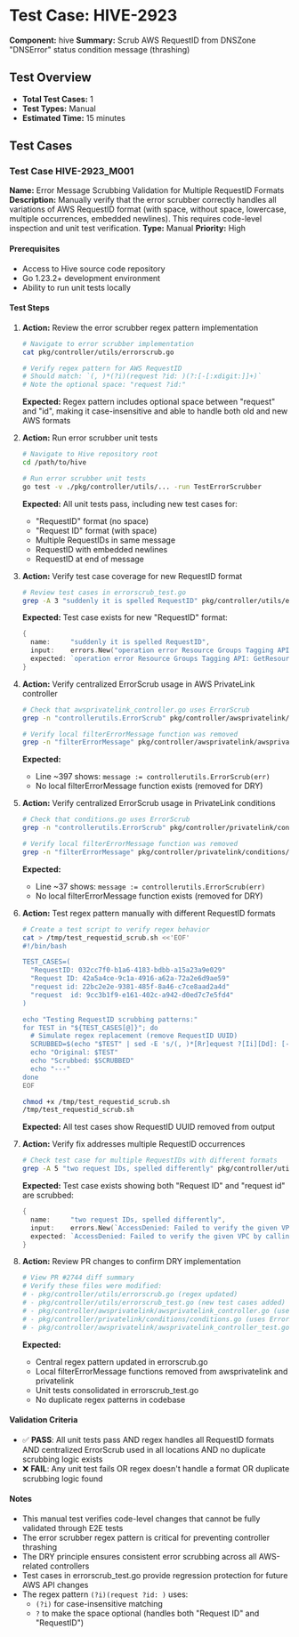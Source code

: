 # Test Case: HIVE-2923
**Component:** hive
**Summary:** Scrub AWS RequestID from DNSZone "DNSError" status condition message (thrashing)

## Test Overview
- **Total Test Cases:** 1
- **Test Types:** Manual
- **Estimated Time:** 15 minutes

## Test Cases

### Test Case HIVE-2923_M001
**Name:** Error Message Scrubbing Validation for Multiple RequestID Formats
**Description:** Manually verify that the error scrubber correctly handles all variations of AWS RequestID format (with space, without space, lowercase, multiple occurrences, embedded newlines). This requires code-level inspection and unit test verification.
**Type:** Manual
**Priority:** High

#### Prerequisites
- Access to Hive source code repository
- Go 1.23.2+ development environment
- Ability to run unit tests locally

#### Test Steps
1. **Action:** Review the error scrubber regex pattern implementation
   ```bash
   # Navigate to error scrubber implementation
   cat pkg/controller/utils/errorscrub.go

   # Verify regex pattern for AWS RequestID
   # Should match: `(, )*(?i)(request ?id: )(?:[-[:xdigit:]]+)`
   # Note the optional space: "request ?id:"
   ```
   **Expected:** Regex pattern includes optional space between "request" and "id", making it case-insensitive and able to handle both old and new AWS formats

2. **Action:** Run error scrubber unit tests
   ```bash
   # Navigate to Hive repository root
   cd /path/to/hive

   # Run error scrubber unit tests
   go test -v ./pkg/controller/utils/... -run TestErrorScrubber
   ```
   **Expected:** All unit tests pass, including new test cases for:
   - "RequestID" format (no space)
   - "Request ID" format (with space)
   - Multiple RequestIDs in same message
   - RequestID with embedded newlines
   - RequestID at end of message

3. **Action:** Verify test case coverage for new RequestID format
   ```bash
   # Review test cases in errorscrub_test.go
   grep -A 3 "suddenly it is spelled RequestID" pkg/controller/utils/errorscrub_test.go
   ```
   **Expected:** Test case exists for new "RequestID" format:
   ```go
   {
     name:     "suddenly it is spelled RequestID",
     input:    errors.New("operation error Resource Groups Tagging API: GetResources, https response error StatusCode: 400, RequestID: 032cc7f0-b1a6-4183-bdbb-a15a23a9e029, api error UnrecognizedClientException: The security token included in the request is invalid."),
     expected: `operation error Resource Groups Tagging API: GetResources, https response error StatusCode: 400, api error UnrecognizedClientException: The security token included in the request is invalid.`,
   }
   ```

4. **Action:** Verify centralized ErrorScrub usage in AWS PrivateLink controller
   ```bash
   # Check that awsprivatelink_controller.go uses ErrorScrub
   grep -n "controllerutils.ErrorScrub" pkg/controller/awsprivatelink/awsprivatelink_controller.go

   # Verify local filterErrorMessage function was removed
   grep -n "filterErrorMessage" pkg/controller/awsprivatelink/awsprivatelink_controller.go
   ```
   **Expected:**
   - Line ~397 shows: `message := controllerutils.ErrorScrub(err)`
   - No local filterErrorMessage function exists (removed for DRY)

5. **Action:** Verify centralized ErrorScrub usage in PrivateLink conditions
   ```bash
   # Check that conditions.go uses ErrorScrub
   grep -n "controllerutils.ErrorScrub" pkg/controller/privatelink/conditions/conditions.go

   # Verify local filterErrorMessage function was removed
   grep -n "filterErrorMessage" pkg/controller/privatelink/conditions/conditions.go
   ```
   **Expected:**
   - Line ~37 shows: `message := controllerutils.ErrorScrub(err)`
   - No local filterErrorMessage function exists (removed for DRY)

6. **Action:** Test regex pattern manually with different RequestID formats
   ```bash
   # Create a test script to verify regex behavior
   cat > /tmp/test_requestid_scrub.sh <<'EOF'
   #!/bin/bash

   TEST_CASES=(
     "RequestID: 032cc7f0-b1a6-4183-bdbb-a15a23a9e029"
     "Request ID: 42a5a4ce-9c1a-4916-a62a-72a2e6d9ae59"
     "request id: 22bc2e2e-9381-485f-8a46-c7ce8aad2a4d"
     "request  id: 9cc3b1f9-e161-402c-a942-d0ed7c7e5fd4"
   )

   echo "Testing RequestID scrubbing patterns:"
   for TEST in "${TEST_CASES[@]}"; do
     # Simulate regex replacement (remove RequestID UUID)
     SCRUBBED=$(echo "$TEST" | sed -E 's/(, )*[Rr]equest ?[Ii][Dd]: [-0-9a-f]+//')
     echo "Original: $TEST"
     echo "Scrubbed: $SCRUBBED"
     echo "---"
   done
   EOF

   chmod +x /tmp/test_requestid_scrub.sh
   /tmp/test_requestid_scrub.sh
   ```
   **Expected:** All test cases show RequestID UUID removed from output

7. **Action:** Verify fix addresses multiple RequestID occurrences
   ```bash
   # Check test case for multiple RequestIDs with different formats
   grep -A 5 "two request IDs, spelled differently" pkg/controller/utils/errorscrub_test.go
   ```
   **Expected:** Test case exists showing both "Request ID" and "request id" are scrubbed:
   ```go
   {
     name:     "two request IDs, spelled differently",
     input:    errors.New(`AccessDenied: Failed to verify the given VPC by calling ec2:DescribeVpcs: You are not authorized to perform this operation. (Service: AmazonEC2; Status Code: 403; Error Code: UnauthorizedOperation; Request ID: 42a5a4ce-9c1a-4916-a62a-72a2e6d9ae59; Proxy: null)\n\tstatus code: 403, request id: 9cc3b1f9-e161-402c-a942-d0ed7c7e5fd4`),
     expected: `AccessDenied: Failed to verify the given VPC by calling ec2:DescribeVpcs: You are not authorized to perform this operation. (Service: AmazonEC2; Status Code: 403; Error Code: UnauthorizedOperation; ; Proxy: null)\n\tstatus code: 403`,
   }
   ```

8. **Action:** Review PR changes to confirm DRY implementation
   ```bash
   # View PR #2744 diff summary
   # Verify these files were modified:
   # - pkg/controller/utils/errorscrub.go (regex updated)
   # - pkg/controller/utils/errorscrub_test.go (new test cases added)
   # - pkg/controller/awsprivatelink/awsprivatelink_controller.go (uses ErrorScrub)
   # - pkg/controller/privatelink/conditions/conditions.go (uses ErrorScrub)
   # - pkg/controller/awsprivatelink/awsprivatelink_controller_test.go (tests removed)
   ```
   **Expected:**
   - Central regex pattern updated in errorscrub.go
   - Local filterErrorMessage functions removed from awsprivatelink and privatelink
   - Unit tests consolidated in errorscrub_test.go
   - No duplicate regex patterns in codebase

#### Validation Criteria
- ✅ **PASS**: All unit tests pass AND regex handles all RequestID formats AND centralized ErrorScrub used in all locations AND no duplicate scrubbing logic exists
- ❌ **FAIL**: Any unit test fails OR regex doesn't handle a format OR duplicate scrubbing logic found

#### Notes
- This manual test verifies code-level changes that cannot be fully validated through E2E tests
- The error scrubber regex pattern is critical for preventing controller thrashing
- The DRY principle ensures consistent error scrubbing across all AWS-related controllers
- Test cases in errorscrub_test.go provide regression protection for future AWS API changes
- The regex pattern `(?i)(request ?id: )` uses:
  - `(?i)` for case-insensitive matching
  - `?` to make the space optional (handles both "Request ID" and "RequestID")
